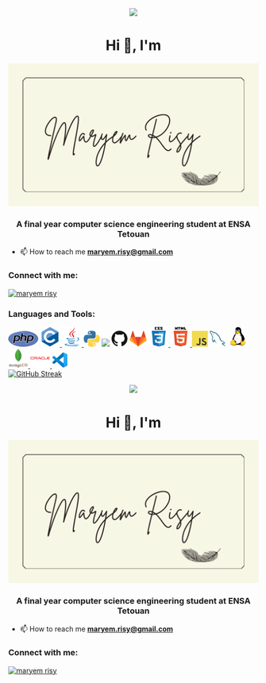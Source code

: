 <div id="header" align="center">
  <img src="https://media.giphy.com/media/M9gbBd9nbDrOTu1Mqx/giphy.gif" width="100"/>
</div>
<h1 align="center">Hi 👋, I'm  </h1>
<p align="center">
  <img src="1.png" width="750" title="hover text">
</p>
<h3 align="center">A final year computer science engineering student at ENSA Tetouan</h3>

- 📫 How to reach me **maryem.risy@gmail.com**
<h3 align="left">Connect with me:</h3>
<p align="left">
<a href="https://linkedin.com/in/maryem risy" target="blank"><img align="center" src="https://raw.githubusercontent.com/rahuldkjain/github-profile-readme-generator/master/src/images/icons/Social/linked-in-alt.svg" alt="maryem risy" height="30" width="40" /></a>
</p>

<h3 align="left">Languages and Tools:</h3>

<a href="https://www.php.net/" title="PHP"><img src="icons/php.png" /></a>
<a href="https://www.cprogramming.com/" target="_blank" rel="noreferrer"> <img src="https://raw.githubusercontent.com/devicons/devicon/master/icons/c/c-original.svg" alt="c" width="40" height="40"/> </a>
<a href="https://www.java.com" target="_blank" rel="noreferrer"> <img src="https://raw.githubusercontent.com/devicons/devicon/master/icons/java/java-original.svg" alt="java" width="40" height="40"/> </a>
<a href="https://www.python.org/" title="Python"><img src="icons/python.png" /></a>
<a href="https://git-scm.com/" title="Git"><img src="icons/git.png" /></a>
<a href="https://github.com/" title="GitHub"><img src="icons/github.png" /></a>
<a href="https://gitlab.com/" title="GitLab"><img src="icons/gitlab.png" /></a>
<a href="https://www.w3schools.com/css/" target="_blank" rel="noreferrer"> <img src="https://raw.githubusercontent.com/devicons/devicon/master/icons/css3/css3-original-wordmark.svg" alt="css3" width="40" height="40"/> </a>
<a href="https://www.w3.org/html/" target="_blank" rel="noreferrer"> <img src="https://raw.githubusercontent.com/devicons/devicon/master/icons/html5/html5-original-wordmark.svg" alt="html5" width="40" height="40"/> </a>
<a href="https://en.wikipedia.org/wiki/JavaScript" title="JavaScript"><img src="icons/javascript.png" /></a>
<a href="https://www.mysql.com/" title="MySQL"><img src="icons/mysql.png" /></a>
<a href="https://www.linux.org/" target="_blank" rel="noreferrer"> <img src="https://raw.githubusercontent.com/devicons/devicon/master/icons/linux/linux-original.svg" alt="linux" width="40" height="40"/> </a> 
<a href="https://www.mongodb.com/" target="_blank" rel="noreferrer"> <img src="https://raw.githubusercontent.com/devicons/devicon/master/icons/mongodb/mongodb-original-wordmark.svg" alt="mongodb" width="40" height="40"/> </a>
<a href="https://www.oracle.com/" target="_blank" rel="noreferrer"> <img src="https://raw.githubusercontent.com/devicons/devicon/master/icons/oracle/oracle-original.svg" alt="oracle" width="40" height="40"/> </a>
<a href="https://code.visualstudio.com/" title="Visual Studio Code"><img src="icons/vscode.png" /></a></br>
<a href="https://git.io/streak-stats"><img src="https://github-readme-streak-stats.herokuapp.com?user=Maryem-Risy&theme=dark&mode=weekly" alt="GitHub Streak" /></a>

<div id="header" align="center">
  <img src="https://media.giphy.com/media/M9gbBd9nbDrOTu1Mqx/giphy.gif" width="100"/>
</div>
<h1 align="center">Hi 👋, I'm  </h1>
<p align="center">
  <img src="1.png" width="750" title="hover text">
</p>
<h3 align="center">A final year computer science engineering student at ENSA Tetouan</h3>

- 📫 How to reach me **maryem.risy@gmail.com**
<h3 align="left">Connect with me:</h3>
<p align="left">
<a href="https://linkedin.com/in/maryem risy" target="blank"><img align="center" src="https://raw.githubusercontent.com/rahuldkjain/github-profile-readme-generator/master/src/images/icons/Social/linked-in-alt.svg" alt="maryem risy" height="30" width="40" /></a>
</p>




